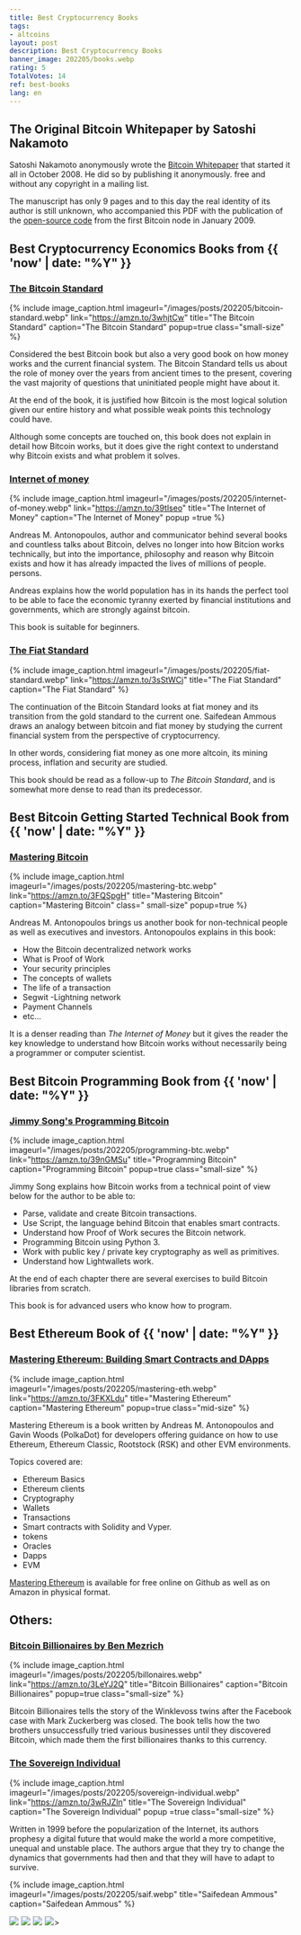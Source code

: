 ```yaml
---
title: Best Cryptocurrency Books
tags:
- altcoins
layout: post
description: Best Cryptocurrency Books
banner_image: 202205/books.webp
rating: 5
TotalVotes: 14
ref: best-books
lang: en
---
```


<style>
.mid-size {
	width:  50%;
}
.small-size {
	width:  30%;
}
.mid-height {
	max-width: 400px;
}
</style>

## The Original Bitcoin Whitepaper by Satoshi Nakamoto

Satoshi Nakamoto anonymously wrote the <a rel="nofollow" href="https://bitcoin.org/bitcoin.pdf">Bitcoin Whitepaper</a> that started it all in October 2008. He did so by publishing it anonymously. free and without any copyright in a mailing list.

The manuscript has only 9 pages and to this day the real identity of its author is still unknown, who accompanied this PDF with the publication of the <a rel="nofollow" href="https://github.com/bitcoin/bitcoin/tree /4405b78d6059e536c36974088a8ed4d9f0f29898">open-source code</a> from the first Bitcoin node in January 2009.


## Best Cryptocurrency Economics Books from {{ 'now' | date: "%Y" }}

### <a rel="nofollow" href="https://amzn.to/3whjtCw" target="_blank">The Bitcoin Standard</a>

{% include image_caption.html imageurl="/images/posts/202205/bitcoin-standard.webp" link="https://amzn.to/3whjtCw" title="The Bitcoin Standard" caption="The Bitcoin Standard" popup=true class="small-size" %}

Considered the best Bitcoin book but also a very good book on how money works and the current financial system. The Bitcoin Standard tells us about the role of money over the years from ancient times to the present, covering the vast majority of questions that uninitiated people might have about it.

At the end of the book, it is justified how Bitcoin is the most logical solution given our entire history and what possible weak points this technology could have.

Although some concepts are touched on, this book does not explain in detail how Bitcoin works, but it does give the right context to understand why Bitcoin exists and what problem it solves.

### <a rel="nofollow" href="https://amzn.to/39tlseo" target="_blank">Internet of money</a>

{% include image_caption.html imageurl="/images/posts/202205/internet-of-money.webp" link="https://amzn.to/39tlseo" title="The Internet of Money" caption="The Internet of Money" popup =true %}

Andreas M. Antonopoulos, author and communicator behind several books and countless talks about Bitcoin, delves no longer into how Bitcion works technically, but into the importance, philosophy and reason why Bitcoin exists and how it has already impacted the lives of millions of people. persons.

Andreas explains how the world population has in its hands the perfect tool to be able to face the economic tyranny exerted by financial institutions and governments, which are strongly against bitcoin.

This book is suitable for beginners.

### <a rel="nofollow" href="https://amzn.to/3sStWCj">The Fiat Standard</a>

{% include image_caption.html imageurl="/images/posts/202205/fiat-standard.webp" link="https://amzn.to/3sStWCj" title="The Fiat Standard" caption="The Fiat Standard" %}

The continuation of the Bitcoin Standard looks at fiat money and its transition from the gold standard to the current one. Saifedean Ammous draws an analogy between bitcoin and fiat money by studying the current financial system from the perspective of cryptocurrency.

In other words, considering fiat money as one more altcoin, its mining process, inflation and security are studied.

This book should be read as a follow-up to *The Bitcoin Standard*, and is somewhat more dense to read than its predecessor.

## Best Bitcoin Getting Started Technical Book from {{ 'now' | date: "%Y" }}

### <a rel="nofollow" href="https://amzn.to/3FQSpgH" target="_blank">Mastering Bitcoin</a>

{% include image_caption.html imageurl="/images/posts/202205/mastering-btc.webp" link="https://amzn.to/3FQSpgH" title="Mastering Bitcoin" caption="Mastering Bitcoin" class=" small-size" popup=true %}

Andreas M. Antonopoulos brings us another book for non-technical people as well as executives and investors. Antonopoulos explains in this book:
- How the Bitcoin decentralized network works
- What is Proof of Work
- Your security principles
- The concepts of wallets
- The life of a transaction
- Segwit
-Lightning network
- Payment Channels
- etc...

It is a denser reading than *The Internet of Money* but it gives the reader the key knowledge to understand how Bitcoin works without necessarily being a programmer or computer scientist.

## Best Bitcoin Programming Book from {{ 'now' | date: "%Y" }}

### <a rel="nofollow" href="https://amzn.to/39nGMSu" target="_blank">Jimmy Song's Programming Bitcoin</a>

{% include image_caption.html imageurl="/images/posts/202205/programming-btc.webp" link="https://amzn.to/39nGMSu" title="Programming Bitcoin" caption="Programming Bitcoin" popup=true class="small-size" %}

Jimmy Song explains how Bitcoin works from a technical point of view below for the author to be able to:

- Parse, validate and create Bitcoin transactions.
- Use Script, the language behind Bitcoin that enables smart contracts.
- Understand how Proof of Work secures the Bitcoin network.
- Programming Bitcoin using Python 3.
- Work with public key / private key cryptography as well as primitives.
- Understand how Lightwallets work.

At the end of each chapter there are several exercises to build Bitcoin libraries from scratch.

This book is for advanced users who know how to program.

## Best Ethereum Book of {{ 'now' | date: "%Y" }}

### <a rel="nofollow" href="https://amzn.to/3FKXLdu" target="_blank">Mastering Ethereum: Building Smart Contracts and DApps</a>

{% include image_caption.html imageurl="/images/posts/202205/mastering-eth.webp" link="https://amzn.to/3FKXLdu" title="Mastering Ethereum" caption="Mastering Ethereum" popup=true class="mid-size" %}

Mastering Ethereum is a book written by Andreas M. Antonopoulos and Gavin Woods (PolkaDot) for developers offering guidance on how to use Ethereum, Ethereum Classic, Rootstock (RSK) and other EVM environments.

Topics covered are:
- Ethereum Basics
- Ethereum clients
- Cryptography
- Wallets
- Transactions
- Smart contracts with Solidity and Vyper.
- tokens
- Oracles
- Dapps
- EVM

<a rel="nofollow" href="https://github.com/ethereumbook/ethereumbook">Mastering Ethereum</a> is available for free online on Github as well as on Amazon in physical format.

## Others:

### <a rel="nofollow" href="https://amzn.to/3LeYJ2Q" target="_blank">Bitcoin Billionaires by Ben Mezrich</a>

{% include image_caption.html imageurl="/images/posts/202205/billonaires.webp" link="https://amzn.to/3LeYJ2Q" title="Bitcoin Billionaires" caption="Bitcoin Billionaires" popup=true class="small-size" %}

Bitcoin Billionaires tells the story of the Winklevoss twins after the Facebook case with Mark Zuckerberg was closed. The book tells how the two brothers unsuccessfully tried various businesses until they discovered Bitcoin, which made them the first billionaires thanks to this currency.

### <a rel="nofollow" href="https://amzn.to/3wRJZln">The Sovereign Individual</a>

{% include image_caption.html imageurl="/images/posts/202205/sovereign-individual.webp" link="https://amzn.to/3wRJZln" title="The Sovereign Individual" caption="The Sovereign Individual" popup =true class="small-size" %}

Written in 1999 before the popularization of the Internet, its authors prophesy a digital future that would make the world a more competitive, unequal and unstable place. The authors argue that they try to change the dynamics that governments had then and that they will have to adapt to survive.

{% include image_caption.html imageurl="/images/posts/202205/saif.webp" title="Saifedean Ammous" caption="Saifedean Ammous" %}

<span>
	<a href="https://www.amazon.com/Bitcoin-Standard-Decentralized-Alternative-Central/dp/1119473861?crid=29MJOGEUL9H0F&keywords=bitcoin+standard&qid=1652636739&sprefix=bitcoin+standar%2Caps%2C186&sr=8-1&linkCode=li3&tag=mobile0f06845-20&linkId=9802df66a3a8a888156dab7fd664bfb2&language=en_US&ref_=as_li_ss_il" target="_blank"><img border="0" src="//ws-na.amazon-adsystem.com/widgets/q?_encoding=UTF8&ASIN=1119473861&Format=_SL250_&ID=AsinImage&MarketPlace=US&ServiceVersion=20070822&WS=1&tag=mobile0f06845-20&language=en_US" ></a><img src="https://ir-na.amazon-adsystem.com/e/ir?t=mobile0f06845-20&language=en_US&l=li3&o=1&a=1119473861" width="1" height="1" border="0" alt="" style="border:none !important; margin:0px !important;" />
</span>
<span>
	<a href="https://www.amazon.com/Fiat-Standard-Slavery-Alternative-Civilization/dp/1544526474?_encoding=UTF8&qid=1653475990&sr=8-1&linkCode=li3&tag=mobile0f06845-20&linkId=8a76a3b60156599837ad8533c7ba749c&language=en_US&ref_=as_li_ss_il" target="_blank"><img border="0" src="//ws-na.amazon-adsystem.com/widgets/q?_encoding=UTF8&ASIN=1544526474&Format=_SL250_&ID=AsinImage&MarketPlace=US&ServiceVersion=20070822&WS=1&tag=mobile0f06845-20&language=en_US" ></a><img src="https://ir-na.amazon-adsystem.com/e/ir?t=mobile0f06845-20&language=en_US&l=li3&o=1&a=1544526474" width="1" height="1" border="0" alt="" style="border:none !important; margin:0px !important;" />
</span>
<span>
	<a href="https://www.amazon.com/Internet-Money-Andreas-M-Antonopoulos/dp/1537000454?crid=1SY8JL3DMJZ6F&keywords=internet+of+money&qid=1652636767&sprefix=internet+of+mone%2Caps%2C156&sr=8-1&linkCode=li3&tag=mobile0f06845-20&linkId=e09ff821247a72bcaec942805ad6f386&language=en_US&ref_=as_li_ss_il" target="_blank"><img border="0" src="//ws-na.amazon-adsystem.com/widgets/q?_encoding=UTF8&ASIN=1537000454&Format=_SL250_&ID=AsinImage&MarketPlace=US&ServiceVersion=20070822&WS=1&tag=mobile0f06845-20&language=en_US" ></a><img src="https://ir-na.amazon-adsystem.com/e/ir?t=mobile0f06845-20&language=en_US&l=li3&o=1&a=1537000454" width="1" height="1" border="0" alt="" style="border:none !important; margin:0px !important;" />
</span>
<span>
	<a href="https://www.amazon.com/Mastering-Bitcoin-Programming-Open-Blockchain/dp/1491954388?crid=229O082ZZZEEU&keywords=mastering+bitcoin&qid=1652636795&sprefix=mastering+bitcoi%2Caps%2C167&sr=8-1&linkCode=li3&tag=mobile0f06845-20&linkId=09001209d9de73ed67dbfc9065d7c6bb&language=en_US&ref_=as_li_ss_il" target="_blank"><img border="0" src="//ws-na.amazon-adsystem.com/widgets/q?_encoding=UTF8&ASIN=1491954388&Format=_SL250_&ID=AsinImage&MarketPlace=US&ServiceVersion=20070822&WS=1&tag=mobile0f06845-20&language=en_US" ></a><img src="https://ir-na.amazon-adsystem.com/e/ir?t=mobile0f06845-20&language=en_US&l=li3&o=1&a=1491954388" width="1" height="1" border="0" alt="" style="border:none !important; margin:0px !important;" /
</span>>